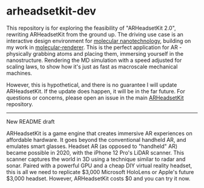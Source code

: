 # arheadsetkit-dev

This repository is for exploring the feasibility of "ARHeadsetKit 2.0", rewriting ARHeadsetKit from the ground up. The driving use case is an interactive design environment for [molecular nanotechnology](https://en.wikipedia.org/wiki/Molecular_nanotechnology), building on my work in [molecular-renderer](https://github.com/philipturner/molecular-renderer). This is the perfect application for AR - physically grabbing atoms and placing them, immersing yourself in the nanostructure. Rendering the MD simulation with a speed adjusted for scaling laws, to show how it's just as fast as macroscale mechanical machines.

However, this is hypothetical, and there is no guarantee I will update ARHeadsetKit. If the update does happen, it will be in the far future. For questions or concerns, please open an issue in the main [ARHeadsetKit](https://github.com/philipturner/arheadsetkit) repository.

---

New README draft

ARHeadsetKit is a game engine that creates immersive AR experiences on affordable hardware. It goes beyond the conventional handheld AR, and emulates smart glasses. Headset AR (as opposed to "handheld" AR) became possible in 2020, with the iPhone 12 Pro's LiDAR scanner. This scanner captures the world in 3D using a technique similar to radar and sonar. Paired with a powerful GPU and a cheap DIY virtual reality headset, this is all we need to replicate $3,000 Microsoft HoloLens or Apple's future $3,000 headset. However, ARHeadsetKit costs $0 and you can try it now.
